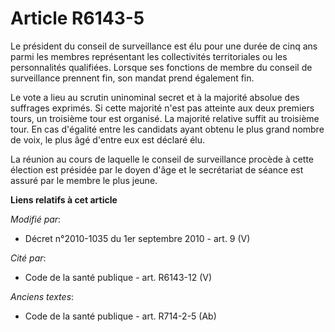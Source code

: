 # Article R6143-5

Le président du conseil de surveillance est élu pour une durée de cinq ans parmi les membres représentant les collectivités
territoriales ou les personnalités qualifiées. Lorsque ses fonctions de membre du conseil de surveillance prennent fin, son
mandat prend également fin.

Le vote a lieu au scrutin uninominal secret et à la majorité absolue des suffrages exprimés. Si cette majorité n'est pas
atteinte aux deux premiers tours, un troisième tour est organisé. La majorité relative suffit au troisième tour. En cas
d'égalité entre les candidats ayant obtenu le plus grand nombre de voix, le plus âgé d'entre eux est déclaré élu.

La réunion au cours de laquelle le conseil de surveillance procède à cette élection est présidée par le doyen d'âge et le
secrétariat de séance est assuré par le membre le plus jeune.

**Liens relatifs à cet article**

_Modifié par_:

  - Décret n°2010-1035 du 1er septembre 2010 - art. 9 (V)

_Cité par_:

  - Code de la santé publique - art. R6143-12 (V)

_Anciens textes_:

  - Code de la santé publique - art. R714-2-5 (Ab)
